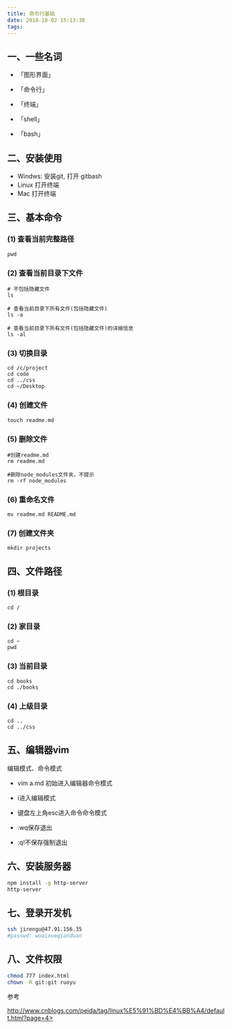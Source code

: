 ```yaml
---
title: 命令行基础
date: 2018-10-02 15:13:38
tags:
---
```


## 一、一些名词

- 「图形界面」

- 「命令行」

- 「终端」

- 「shell」

- 「bash」


## 二、安装使用

- Windws: 安装git, 打开 gitbash
- Linux 打开终端
- Mac 打开终端



## 三、基本命令

### (1)  查看当前完整路径

```
pwd
```



### (2)  查看当前目录下文件

```
# 不包括隐藏文件
ls

# 查看当前目录下所有文件(包括隐藏文件)
ls -a

# 查看当前目录下所有文件(包括隐藏文件)的详细信息
ls -al
```

### (3)  切换目录

```
cd /c/project
cd code
cd ../css
cd ~/Desktop
```



### (4)  创建文件

```
touch readme.md
```



### (5)  删除文件

```
#创建readme.md
rm readme.md 

#删除node_modules文件夹，不提示
rm -rf node_modules
```



### (6)  重命名文件

```
mv readme.md README.md
```



### (7)  创建文件夹

```
mkdir projects
```



## 四、文件路径

### (1)  根目录

```
cd /
```



### (2)  家目录

```
cd ~
pwd
```



### (3)  当前目录

```
cd books
cd ./books
```



### (4)  上级目录

```
cd ..
cd ../css
```



## 五、编辑器vim

编辑模式、命令模式

- vim a.md 初始进入编辑器命令模式

- i进入编辑模式

- 键盘左上角esc进入命令命令模式

- :wq保存退出

- :q!不保存强制退出



## 六、安装服务器

```bash
npm install -g http-server
http-server
```



## 七、登录开发机

```bash
ssh jirengu@47.91.156.35
#passwd: woaixueqianduan
```



## 八、文件权限

```bash
chmod 777 index.html
chown -R git:git ruoyu
```



参考

http://www.cnblogs.com/peida/tag/linux%E5%91%BD%E4%BB%A4/default.html?page=4>